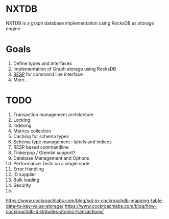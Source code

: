 # NXTDB
NXTDB is a graph database implementation using RocksDB as storage engine

# Goals
1. Define types and interfaces
2. Implementation of Graph storage using RocksDB
3. [RESP](https://redis.io/topics/protocol) for command line interface  
4. More...


# TODO
1. Transaction management architecture
2. Locking
3. Indexing 
4. Metrics collection
5. Caching for schema types
6. Schema type management : labels and indices
7. RESP based commandline
8. Tinkerpop / Gremlin support?
9. Database Management and Options
10. Performance Tests on a single node
11. Error Handling
12. ID supplier
13. Bulk loading
14. Security
15.


https://www.cockroachlabs.com/blog/sql-in-cockroachdb-mapping-table-data-to-key-value-storage/
https://www.cockroachlabs.com/blog/how-cockroachdb-distributes-atomic-transactions/
